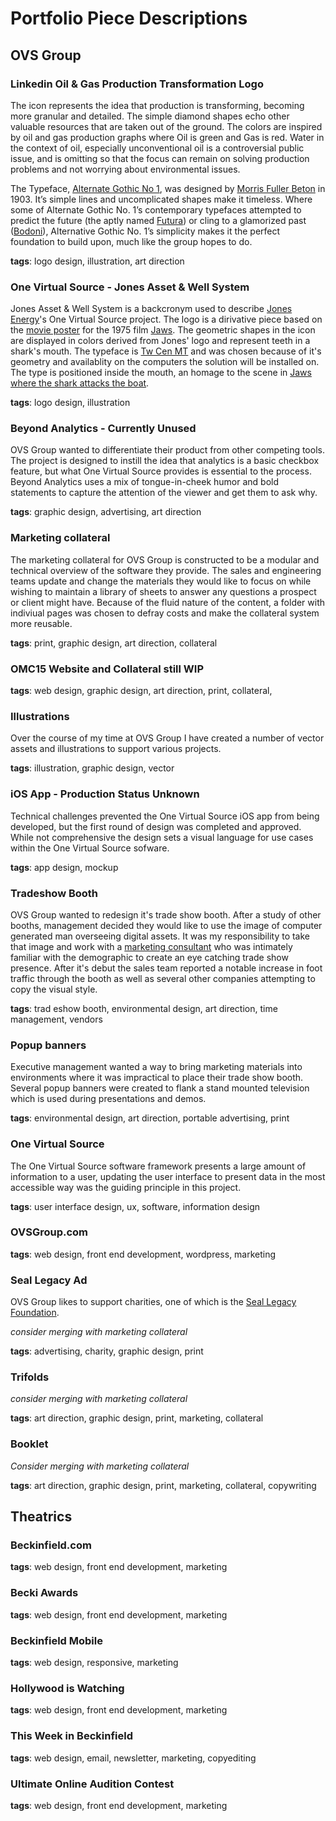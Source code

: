 Portfolio Piece Descriptions
============================


OVS Group
---------


### Linkedin Oil & Gas Production Transformation Logo

The icon represents the idea that production is transforming, becoming more granular and detailed. The simple diamond shapes echo other valuable resources that are taken out of the ground. The colors are inspired by oil and gas production graphs where Oil is green and Gas is red. Water in the context of oil, especially unconventional oil is  a controversial public issue, and is omitting so that the focus can remain on solving production problems and not worrying about environmental issues.

The Typeface, [Alternate Gothic No 1][agn1], was designed by [Morris Fuller Beton][mfb] in 1903. It’s simple lines and uncomplicated shapes make it timeless. Where some of Alternate Gothic No. 1’s contemporary typefaces attempted to predict the future (the aptly named [Futura][ft]) or cling to a glamorized past ([Bodoni][bd]), Alternative Gothic No. 1’s simplicity makes it the perfect foundation to build upon, much like the group hopes to do.

[agn1]: https://typekit.com/fonts/alternate-gothic-no-1-d "Typekit"
[mfb]: https://en.wikipedia.org/wiki/Morris_Fuller_Benton "Wikipedia"
[ft]: https://en.wikipedia.org/wiki/Futura_(typeface) "Wikipedia"
[bd]:https://en.wikipedia.org/wiki/Bodoni "Wikipedia"

__tags__: logo design, illustration, art direction


### One Virtual Source - Jones Asset & Well System

Jones Asset & Well System is a backcronym used to describe [Jones Energy][jones]'s One Virtual Source project. The logo is a dirivative piece based on the [movie poster][jawsp] for the 1975 film [Jaws][jawsm]. The geometric shapes in the icon are displayed in colors derived from Jones' logo and represent teeth in a shark's mouth. The typeface is [Tw Cen MT][twcenmt] and was chosen because of it's geometry and availablity on the computers the solution will be installed on. The type is positioned inside the mouth, an homage to the scene in [Jaws where the shark attacks the boat][sharkatk].

[jones]: http://www.jonesenergy.com/ "Jones Energy"
[jawsp]: https://upload.wikimedia.org/wikipedia/en/e/eb/JAWS_Movie_poster.jpg "Wikimedia"
[jawsm]: https://en.wikipedia.org/wiki/Jaws_(film) "Wikipedia"
[twcenmt]: https://en.wikipedia.org/wiki/Twentieth_Century_(typeface) "Wikipedia"
[sharkatk]: https://www.youtube.com/watch?v=pmLP0QQPqFw "Youtube"

__tags__: logo design, illustration


### Beyond Analytics - Currently Unused

OVS Group wanted to differentiate their product from other competing tools. The project is designed to instill the idea that analytics is a basic checkbox feature, but what One Virtual Source provides is essential to the process. Beyond Analytics uses a mix of tongue-in-cheek humor and bold statements to capture the attention of the viewer and get them to ask why.

__tags__: graphic design, advertising, art direction


### Marketing collateral

The marketing collateral for OVS Group is constructed to be a modular and technical overview of the software they provide. The sales and engineering teams update and change the materials they would like to focus on while wishing to maintain a library of sheets to answer any questions a prospect or client might have. Because of the fluid nature of the content, a folder with indiviual pages was chosen to defray costs and make the collateral system more reusable.

__tags__: print, graphic design, art direction, collateral

### OMC15 Website and Collateral still WIP

__tags__: web design, graphic design, art direction, print, collateral,


### Illustrations

Over the course of my time at OVS Group I have created a number of vector assets and illustrations to support various projects.

__tags__: illustration, graphic design, vector


### iOS App - Production Status Unknown

Technical challenges prevented the One Virtual Source iOS app from being developed, but the first round of design was completed and approved. While not comprehensive the design sets a visual language for use cases within the One Virtual Source sofware.

__tags__: app design, mockup


### Tradeshow Booth

OVS Group wanted to redesign it's trade show booth. After a study of other booths, management decided they would like to use the image of computer generated man overseeing digital assets. It was my responsibility to take that image and work with a [marketing consultant][misterbill] who was intimately familiar with the demographic to create an eye catching trade show presence. After it's debut the sales team reported a notable increase in foot traffic through the booth as well as several other companies attempting to copy the visual style.

[misterbill]: http://redteammarketing.net/ "Red Team Marketing"

__tags__: trad eshow booth, environmental design, art direction, time management, vendors


### Popup banners

Executive management wanted a way to bring marketing materials into environments where it was impractical to place their trade show booth. Several popup banners were created to flank a stand mounted television which is used during presentations and demos.

__tags__: environmental design, art direction, portable advertising, print


### One Virtual Source

The One Virtual Source software framework presents a large amount of information to a user, updating the user interface to present data in the most accessible way was the guiding principle in this project.

__tags__: user interface design, ux, software, information design


### OVSGroup.com



__tags__: web design, front end development, wordpress, marketing


### Seal Legacy Ad

OVS Group likes to support charities, one of which is the [Seal Legacy Foundation][nvseal].

_consider merging with marketing collateral_

[nvseal]:https://www.seallegacy.org/ "Seal Legacy Foundation"

__tags__: advertising, charity, graphic design, print


### Trifolds

_consider merging with marketing collateral_

__tags__: art direction, graphic design, print, marketing, collateral


### Booklet

_Consider merging with marketing collateral_

__tags__: art direction, graphic design, print, marketing, collateral, copywriting


Theatrics
---------


### Beckinfield.com

__tags__: web design, front end development, marketing


### Becki Awards

__tags__: web design, front end development, marketing


### Beckinfield Mobile

__tags__: web design, responsive, marketing


### Hollywood is Watching

__tags__: web design, front end development, marketing


### This Week in Beckinfield

__tags__: web design, email, newsletter, marketing, copyediting


### Ultimate Online Audition Contest

__tags__: web design, front end development, marketing
